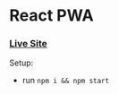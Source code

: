# React PWA

### [Live Site](https://react-pwa-weather.surge.sh/)

Setup:
- run ```npm i && npm start```
